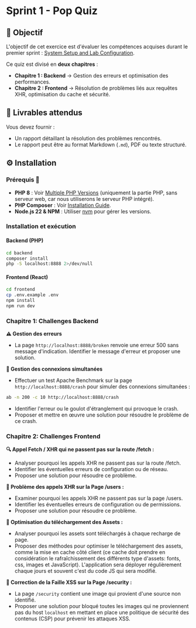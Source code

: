 # Sprint 1 - Pop Quiz

## 🎯 Objectif
L'objectif de cet exercice est d'évaluer les compétences acquises durant le premier sprint : [System Setup and Lab Configuration](https://gist.github.com/Bahlaouane-Hamza/94eef1209856dc7ee7a2c168b4537327#file-system-setup-and-lab-configuration-md).

Ce quiz est divisé en **deux chapitres** :
- **Chapitre 1 : Backend** → Gestion des erreurs et optimisation des performances.
- **Chapitre 2 : Frontend** → Résolution de problèmes liés aux requêtes XHR, optimisation du cache et sécurité.

## 📄 Livrables attendus
Vous devez fournir :
- Un rapport détaillant la résolution des problèmes rencontrés.
- Le rapport peut être au format Markdown (`.md`), PDF ou texte structuré.

## ⚙️ Installation

### Prérequis 📌
- **PHP 8** : Voir [Multiple PHP Versions](https://getgrav.org/blog/macos-sequoia-apache-multiple-php-versions) (uniquement la partie PHP, sans serveur web, car nous utiliserons le serveur PHP intégré).
- **PHP Composer** : Voir [Installation Guide](https://getcomposer.org/download/).
- **Node.js 22 & NPM** : Utiliser [nvm](https://github.com/nvm-sh/nvm) pour gérer les versions.

### Installation et exécution

#### Backend (PHP)
```bash
cd backend
composer install
php -S localhost:8888 2>/dev/null
```

#### Frontend (React)

```bash
cd frontend
cp .env.example .env
npm install
npm run dev
```


### Chapitre 1: Challenges Backend

**⚠️ Gestion des erreurs**
- La page `http://localhost:8888/broken` renvoie une erreur 500 sans message d'indication. Identifier le message d'erreur et proposer une solution.

**🔄 Gestion des connexions simultanées**
- Effectuer un test Apache Benchmark sur la page `http://localhost:8888/crash` pour simuler des connexions simultanées :
```bash
ab -n 200 -c 10 http://localhost:8888/crash
```
- Identifier l'erreur ou le goulot d'étranglement qui provoque le crash.
- Proposer et mettre en œuvre une solution pour résoudre le problème de ce crash.

### Chapitre 2: Challenges Frontend

**🔍 Appel Fetch / XHR qui ne passent pas sur la route /fetch :**

- Analyser pourquoi les appels XHR ne passent pas sur la route /fetch.
- Identifier les éventuelles erreurs de configuration ou de réseau.
- Proposer une solution pour résoudre ce problème.

**🛑 Problème des appels XHR sur la Page /users :**
- Examiner pourquoi les appels XHR ne passent pas sur la page /users.
- Identifier les éventuelles erreurs de configuration ou de permissions.
- Proposer une solution pour résoudre ce problème.

 **🚀 Optimisation du téléchargement des Assets :**
- Analyser pourquoi les assets sont téléchargés à chaque recharge de page.
- Proposer des méthodes pour optimiser le téléchargement des assets, comme la mise en cache côté client (ce cache doit prendre en considération le rafraîchissement des différents type d'assets: fonts, css, images et JavaScript). L'application sera déployer régulièrement chaque jours et souvent c'est du code JS qui sera modifié. 

**🔐 Correction de la Faille XSS sur la Page /security :**
- La page `/security` contient une image qui provient d'une source non identifié.
- Proposer une solution pour bloqué toutes les images qui ne proviennent pas du host `localhost` en mettant en place une politique de sécurité des contenus (CSP) pour prévenir les attaques XSS.
